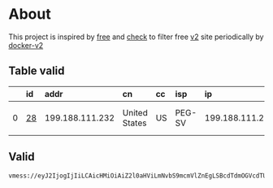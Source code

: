 
# About

This project is inspired by [free](https://github.com/freefq/free) and [check](https://github.com/yeahwu/check) to filter free [v2](https://github.com/v2fly/v2ray-core) site periodically by [docker-v2](https://hub.docker.com/r/v2ray/official)

    

## Table valid
|    | id                   | addr            | cn            | cc   | isp    | ip              | chatgpt          |
|---:|:---------------------|:----------------|:--------------|:-----|:-------|:----------------|:-----------------|
|  0 | [28](config/28.json) | 199.188.111.232 | United States | US   | PEG-SV | 199.188.111.225 | Yes (Region: US) |

## Valid
```
vmess://eyJ2IjogIjIiLCAicHMiOiAiZ2l0aHViLmNvbS9mcmVlZnEgLSBcdTdmOGVcdTU2ZmQgIDI4IiwgImFkZCI6ICIxOTkuMTg4LjExMS4yMzIiLCAicG9ydCI6ICI0NDMiLCAiaWQiOiAiNDE4MDQ4YWYtYTI5My00Yjk5LTliMGMtOThjYTM1ODBkZDI0IiwgImFpZCI6ICI2NCIsICJzY3kiOiAiYXV0byIsICJuZXQiOiAid3MiLCAidHlwZSI6ICJub25lIiwgImhvc3QiOiAid3d3LjUxMzYwODE4Lnh5eiIsICJwYXRoIjogIi9wYXRoLzE3MDA5MTY3NDkwMTgiLCAidGxzIjogInRscyIsICJzbmkiOiAiIiwgImFscG4iOiAiIn0=
```

